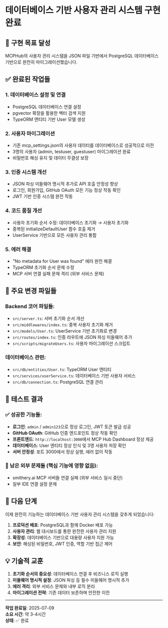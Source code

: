 # 데이터베이스 기반 사용자 관리 시스템 구현 완료

## 🎯 구현 목표 달성

MCPHub의 사용자 관리 시스템을 JSON 파일 기반에서 PostgreSQL 데이터베이스 기반으로 완전히 마이그레이션했습니다.

## ✅ 완료된 작업들

### 1. 데이터베이스 설정 및 연결
- PostgreSQL 데이터베이스 연결 설정
- pgvector 확장을 활용한 벡터 검색 지원
- TypeORM 엔티티 기반 User 모델 생성

### 2. 사용자 마이그레이션
- 기존 mcp_settings.json의 사용자 데이터를 데이터베이스로 성공적으로 이전
- 3명의 사용자 (admin, testuser, guestuser) 마이그레이션 완료
- 비밀번호 해싱 유지 및 데이터 무결성 보장

### 3. 인증 시스템 개선
- JSON 파싱 미들웨어 명시적 추가로 API 호출 안정성 향상
- 로그인, 회원가입, GitHub OAuth 모든 기능 정상 작동 확인
- JWT 기반 인증 시스템 완전 작동

### 4. 코드 품질 개선
- 사용자 초기화 순서 수정: 데이터베이스 초기화 → 사용자 초기화
- 중복된 initializeDefaultUser 함수 호출 제거
- UserService 기반으로 모든 사용자 관리 통합

### 5. 에러 해결
- "No metadata for User was found" 에러 완전 해결
- TypeORM 초기화 순서 문제 수정
- MCP 서버 연결 실패 문제 격리 (외부 서비스 문제)

## 🔧 주요 변경 파일들

### Backend 코어 파일들:
- `src/server.ts`: 서버 초기화 순서 개선
- `src/middlewares/index.ts`: 중복 사용자 초기화 제거
- `src/models/User.ts`: UserService 기반 초기화로 변경
- `src/routes/index.ts`: 인증 라우트에 JSON 파싱 미들웨어 추가
- `src/scripts/migrateUsers.ts`: 사용자 마이그레이션 스크립트

### 데이터베이스 관련:
- `src/db/entities/User.ts`: TypeORM User 엔티티
- `src/services/userService.ts`: 데이터베이스 기반 사용자 서비스
- `src/db/connection.ts`: PostgreSQL 연결 관리

## 🎉 테스트 결과

### ✅ 성공한 기능들:
- **로그인**: `admin` / `admin123`으로 정상 로그인, JWT 토큰 발급 성공
- **GitHub OAuth**: GitHub 인증 엔드포인트 정상 작동 확인  
- **프론트엔드**: `http://localhost:3000`에서 MCP Hub Dashboard 정상 제공
- **데이터베이스**: User 엔티티 정상 인식 및 3명 사용자 저장 확인
- **서버 안정성**: 포트 3000에서 정상 실행, 에러 없이 작동

### 🔄 남은 외부 문제들 (핵심 기능에 영향 없음):
- smithery.ai MCP 서버들 연결 실패 (외부 서비스 일시 중단)
- 일부 IDE 연결 설정 문제

## 🚀 다음 단계

이제 완전히 기능하는 데이터베이스 기반 사용자 관리 시스템을 갖추게 되었습니다:

1. **프로덕션 배포**: PostgreSQL과 함께 Docker 배포 가능
2. **사용자 관리**: 웹 대시보드를 통한 완전한 사용자 관리 지원
3. **확장성**: 데이터베이스 기반으로 대용량 사용자 지원 가능
4. **보안**: 해싱된 비밀번호, JWT 인증, 역할 기반 접근 제어

## 💡 기술적 교훈

1. **초기화 순서의 중요성**: 데이터베이스 연결 후 비즈니스 로직 실행
2. **미들웨어 명시적 설정**: JSON 파싱 등 필수 미들웨어 명시적 추가
3. **에러 격리**: 외부 서비스 문제와 내부 로직 분리
4. **마이그레이션 전략**: 기존 데이터 보존하며 안전한 이전

---

**작업 완료일**: 2025-07-09  
**소요 시간**: 약 3-4시간  
**상태**: ✅ 완료